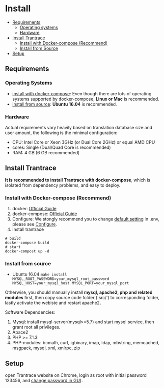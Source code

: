 # Install

- [Requirements](#require)
  - [Operating systems](#system)
  - [Hardware](#hardware)
- [Install Trantrace](#install)
  - [Install with Docker-compose (Recommend)](#docker)
  - [Install from Source](#make)
- [Setup](#set)

## Requirements

### Operating Systems

- [install with docker-compose](#docker): Even though there are lots of operating systems supported by docker-compose, **Linux or Mac** is recommended.
- [install from source](#make): **Ubuntu 16.04** is recommended.

### Hardware

Actual requirements vary heavily based on translation database size and user amount, the following is the minimal configuration:

* CPU: Intel Core or Xeon 3GHz \(or Dual Core 2GHz\) or equal AMD CPU
* cores: Single \(Dual/Quad Core is recommended\)
* RAM: 4 GB \(6 GB recommended\)


## Install Trantrace
<span id='install'></span>

**It is recommended to install Trantrace with docker-compose**, which is isolated from dependency problems, and easy to deploy.

### Install with Docker-compose \(Recommend\)
<span id='docker'></span>

1. docker: [Official Guide](https://docs.docker.com/install/)
2. docker-compose: [Official Guide](https://docs.docker.com/compose/install/)  
3. Configure: We stongly recommend you to change [default setting](configure.md#default) in .env, please see [Configure](configure.md).
4. install trantrace 

```
# build
docker-compose build
# start
docker-compost up -d
```

### Install from source

<span id='make'></span>

- Ubuntu 16.04
```make install MYSQL_ROOT_PASSWORD=your_mysql_root_password MYSQL_HOST=your_mysql_host MYSQL_PORT=your_mysql_port```
 
Otherwise, you should manually install **mysql, apache2, php and related modules** first, then copy source code folder ('src/') to corresponding folder, lastly activate the webiste and restart apache2.

Software Dependencies:
1. Mysql: install mysql-server(mysql>=5.7) and start mysql service, then grant root all privileges.
2. Apace2
3. PHP >= 7.1.3
4. PHP-modules: bcmath, curl, igbinary, imap, ldap, mbstring, memcached, msgpack, mysql, xml, xmlrpc, zip

## Setup

open Trantrace website on Chrome, login as root with initial password 123456, and  [change password in GUI](../getting-started/registration.md#change-password) .

